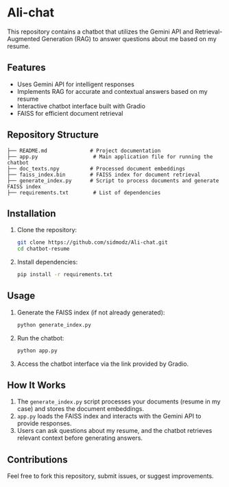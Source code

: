 # Ali-chat

This repository contains a chatbot that utilizes the Gemini API and Retrieval-Augmented Generation (RAG) to answer questions about me based on my resume.
## Features
- Uses Gemini API for intelligent responses
- Implements RAG for accurate and contextual answers based on my resume
- Interactive chatbot interface built with Gradio
- FAISS for efficient document retrieval

## Repository Structure
```
├── README.md              # Project documentation
├── app.py                  # Main application file for running the chatbot
├── doc_texts.npy          # Processed document embeddings
├── faiss_index.bin        # FAISS index for document retrieval
├── generate_index.py      # Script to process documents and generate FAISS index
├── requirements.txt        # List of dependencies
```

## Installation
1. Clone the repository:
   ```bash
   git clone https://github.com/sidmodz/Ali-chat.git
   cd chatbot-resume
   ```
2. Install dependencies:
   ```bash
   pip install -r requirements.txt
   ```

## Usage
1. Generate the FAISS index (if not already generated):
   ```bash
   python generate_index.py
   ```
2. Run the chatbot:
   ```bash
   python app.py
   ```
3. Access the chatbot interface via the link provided by Gradio.

## How It Works
1. The `generate_index.py` script processes your documents (resume in my case) and stores the document embeddings.
2. `app.py` loads the FAISS index and interacts with the Gemini API to provide responses.
3. Users can ask questions about my resume, and the chatbot retrieves relevant context before generating answers.

## Contributions
Feel free to fork this repository, submit issues, or suggest improvements.




